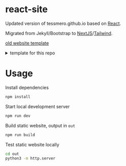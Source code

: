 # react-site

Updated version of tessmero.github.io based on [React](https://react.dev/).

Migrated from Jekyll/Bootstrap to [NextJS](https://nextjs.org/)/[Tailwind](https://tailwindcss.com/).

[old website template](https://nicolas-van.github.io/bootstrap-4-github-pages/)

<details>
    <summary>template for this repo</summary>

[npx create-next-app@latest](https://nextjs.org/docs/app/api-reference/cli/create-next-app)
What is your project named?  react-site
Would you like to use TypeScript?  Yes
Which linter would you like to use?  ESLint
Would you like to use Tailwind CSS?  Yes
Would you like your code inside a `src/` directory?  Yes
Would you like to use App Router? (recommended) Yes
Would you like to use Turbopack? (recommended) Yes
Would you like to customize the import alias (`@/*` by default)? Yes
</details>

# Usage

Install dependencies

```bash
npm install
```


Start local development server

```bash
npm run dev
```

Build static website, output in ```out```

```bash
npm run build
```

Test static website locally

```bash
cd out
python3 -m http.server
```


